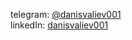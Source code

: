 telegram: [@danisvaliev001](https://danisvaliev001.t.me)  
linkedIn: [danisvaliev001](https://www.linkedin.com/in/danisvaliev001/)
